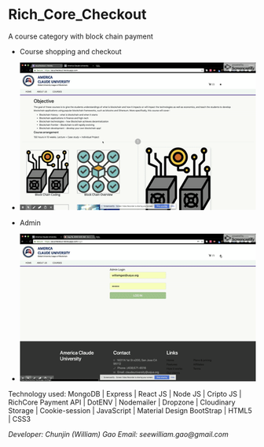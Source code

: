 # Rich_Core_Checkout

A course category with block chain payment    

* Course shopping and checkout 
* ![Alt Text](./client/src/assets/Checkout.gif)

* Admin
* ![Alt Text](./client/src/assets/Admin.gif)

Technology used: MongoDB | Express | React JS | Node JS | Cripto JS | RichCore Payment API | DotENV | Nodemailer | Dropzone |  Cloudinary Storage | Cookie-session | JavaScript | Material Design BootStrap | HTML5 | CSS3


_Developer: Chunjin (William) Gao_
_Email: seewilliam.gao@gmail.com_